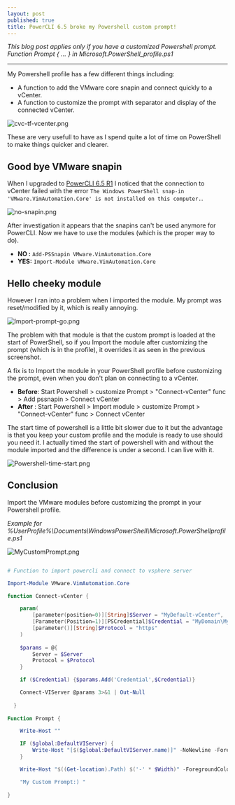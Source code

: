 ```yaml
---
layout: post
published: true
title: PowerCLI 6.5 broke my Powershell custom prompt!
---
```

_This blog post applies only if you have a customized Powershell prompt.  
Function Prompt { ... } in Microsoft.PowerShell_profile.ps1_

---------

My Powershell profile has a few different things including:

- A function to add the VMware core snapin and connect quickly to a vCenter.
- A function to customize the prompt with separator and display of the connected vCenter.

![cvc-tf-vcenter.png]({{site.baseurl}}/img/cvc-tf-vcenter.png)

These are very usefull to have as I spend quite a lot of time on PowerShell to make things quicker and clearer.

## Good bye VMware snapin

When I upgraded to [PowerCLI 6.5 R1](http://blogs.vmware.com/PowerCLI/2016/11/new-release-powercli-6-5-r1.html) I noticed that the connection to vCenter failed with the error ```The Windows PowerShell snap-in 'VMware.VimAutomation.Core' is not installed on this computer.```.

![no-snapin.png]({{site.baseurl}}/img/no-snapin.png)

After investigation it appears that the snapins can't be used anymore for PowerCLI. Now we have to use the modules (which is the proper way to do). 

- **NO :** ```Add-PSSnapin VMware.VimAutomation.Core```
- **YES:** ```Import-Module VMware.VimAutomation.Core```

## Hello cheeky module

However I ran into a problem when I imported the module. My prompt was reset/modified by it, which is really annoying.

![Import-prompt-go.png]({{site.baseurl}}/img/Import-prompt-go.png)

The problem with that module is that the custom prompt is loaded at the start of PowerShell, so if you Import the module after customizing the prompt (which is in the profile), it overrides it as seen in the previous screenshot.

A fix is to Import the module in your PowerShell profile before customizing the prompt, even when you don't plan on connecting to a vCenter.

- **Before**: Start Powershell > customize Prompt > "Connect-vCenter" func > Add pssnapin > Connect vCenter
- **After** : Start Powershell > Import module > customize Prompt > "Connect-vCenter" func > Connect vCenter

The start time of powershell is a little bit slower due to it but the advantage is that you keep your custom profile and the module is ready to use should you need it. I actually timed the start of powershell with and without the module imported and the difference is under a second. I can live with it.

![Powershell-time-start.png]({{site.baseurl}}/img/Powershell-time-start.png)

## Conclusion

Import the VMware modules before customizing the prompt in your Powershell profile.

_Example for %UserProfile%\Documents\WindowsPowerShell\Microsoft.PowerShellprofile.ps1_

![MyCustomPrompt.png]({{site.baseurl}}/img/MyCustomPrompt.png)

```Powershell

# Function to import powercli and connect to vsphere server

Import-Module VMware.VimAutomation.Core

function Connect-vCenter {

    param(
        [parameter(position=0)][String]$Server = "MyDefault-vCenter",
        [Parameter(Position=1)][PSCredential]$Credential = "MyDomain\MyDefaultUser",
        [parameter()][String]$Protocol = "https"
    )
    
    $params = @{
        Server = $Server
        Protocol = $Protocol
    }

    if ($Credential) {$params.Add('Credential',$Credential)}

    Connect-VIServer @params 3>&1 | Out-Null
  
  }
  
Function Prompt {

    Write-Host ""

    IF ($global:DefaultVIServer) {
        Write-Host "[$($global:DefaultVIServer.name)]" -NoNewline -ForegroundColor green
    }

    Write-Host "$((Get-location).Path) $('-' * $Width)" -ForegroundColor red

    "My Custom Prompt:) "
   
}

```
